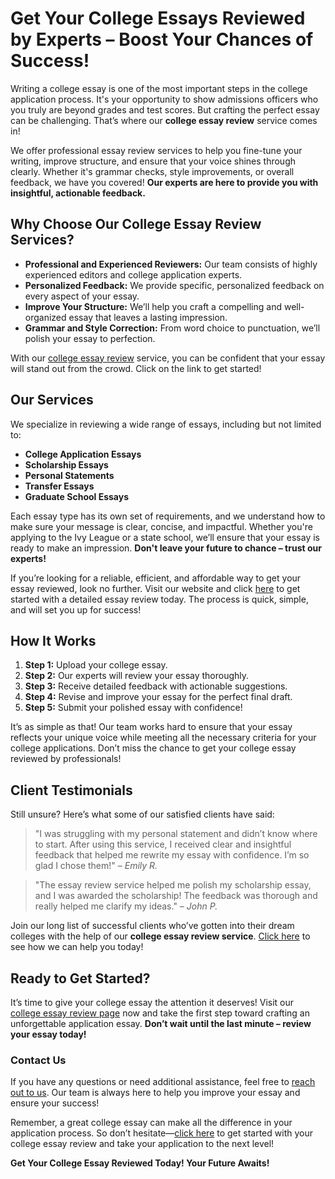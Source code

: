 # Get Your College Essays Reviewed by Experts – Boost Your Chances of Success!

Writing a college essay is one of the most important steps in the college application process. It's your opportunity to show admissions officers who you truly are beyond grades and test scores. But crafting the perfect essay can be challenging. That’s where our **college essay review** service comes in!

We offer professional essay review services to help you fine-tune your writing, improve structure, and ensure that your voice shines through clearly. Whether it's grammar checks, style improvements, or overall feedback, we have you covered! **Our experts are here to provide you with insightful, actionable feedback.**

## Why Choose Our College Essay Review Services?

- **Professional and Experienced Reviewers:** Our team consists of highly experienced editors and college application experts.
- **Personalized Feedback:** We provide specific, personalized feedback on every aspect of your essay.
- **Improve Your Structure:** We’ll help you craft a compelling and well-organized essay that leaves a lasting impression.
- **Grammar and Style Correction:** From word choice to punctuation, we’ll polish your essay to perfection.

With our [college essay review](https://tinyurl.com/topessay?keyword=college+essay+review) service, you can be confident that your essay will stand out from the crowd. Click on the link to get started!

## Our Services

We specialize in reviewing a wide range of essays, including but not limited to:

- **College Application Essays**
- **Scholarship Essays**
- **Personal Statements**
- **Transfer Essays**
- **Graduate School Essays**

Each essay type has its own set of requirements, and we understand how to make sure your message is clear, concise, and impactful. Whether you're applying to the Ivy League or a state school, we’ll ensure that your essay is ready to make an impression. **Don't leave your future to chance – trust our experts!**

If you’re looking for a reliable, efficient, and affordable way to get your essay reviewed, look no further. Visit our website and click [here](https://tinyurl.com/topessay?keyword=college+essay+review) to get started with a detailed essay review today. The process is quick, simple, and will set you up for success!

## How It Works

1. **Step 1:** Upload your college essay.
2. **Step 2:** Our experts will review your essay thoroughly.
3. **Step 3:** Receive detailed feedback with actionable suggestions.
4. **Step 4:** Revise and improve your essay for the perfect final draft.
5. **Step 5:** Submit your polished essay with confidence!

It’s as simple as that! Our team works hard to ensure that your essay reflects your unique voice while meeting all the necessary criteria for your college applications. Don’t miss the chance to get your college essay reviewed by professionals!

## Client Testimonials

Still unsure? Here’s what some of our satisfied clients have said:

> "I was struggling with my personal statement and didn’t know where to start. After using this service, I received clear and insightful feedback that helped me rewrite my essay with confidence. I’m so glad I chose them!" – _Emily R._

> "The essay review service helped me polish my scholarship essay, and I was awarded the scholarship! The feedback was thorough and really helped me clarify my ideas." – _John P._

Join our long list of successful clients who’ve gotten into their dream colleges with the help of our **college essay review service**. [Click here](https://tinyurl.com/topessay?keyword=college+essay+review) to see how we can help you today!

## Ready to Get Started?

It’s time to give your college essay the attention it deserves! Visit our [college essay review page](https://tinyurl.com/topessay?keyword=college+essay+review) now and take the first step toward crafting an unforgettable application essay. **Don’t wait until the last minute – review your essay today!**

### Contact Us

If you have any questions or need additional assistance, feel free to [reach out to us](https://tinyurl.com/topessay?keyword=college+essay+review). Our team is always here to help you improve your essay and ensure your success!

Remember, a great college essay can make all the difference in your application process. So don’t hesitate—[click here](https://tinyurl.com/topessay?keyword=college+essay+review) to get started with your college essay review and take your application to the next level!

**Get Your College Essay Reviewed Today! Your Future Awaits!**
